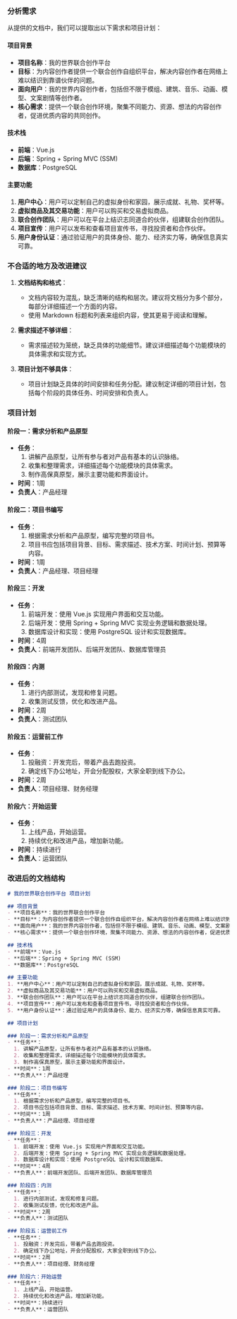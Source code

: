 ### 分析需求

从提供的文档中，我们可以提取出以下需求和项目计划：

#### 项目背景
- **项目名称**：我的世界联合创作平台
- **目标**：为内容创作者提供一个联合创作自组织平台，解决内容创作者在网络上难以结识到靠谱伙伴的问题。
- **面向用户**：我的世界内容创作者，包括但不限于模组、建筑、音乐、动画、模型、文案剧情等创作者。
- **核心需求**：提供一个联合创作环境，聚集不同能力、资源、想法的内容创作者，促进优质内容的共同创作。

#### 技术栈
- **前端**：Vue.js
- **后端**：Spring + Spring MVC (SSM)
- **数据库**：PostgreSQL

#### 主要功能
1. **用户中心**：用户可以定制自己的虚拟身份和家园，展示成就、礼物、奖杯等。
2. **虚拟商品及其交易功能**：用户可以购买和交易虚拟商品。
3. **联合创作团队**：用户可以在平台上结识志同道合的伙伴，组建联合创作团队。
4. **项目宣传**：用户可以发布和查看项目宣传书，寻找投资者和合作伙伴。
5. **用户身份认证**：通过验证用户的具体身份、能力、经济实力等，确保信息真实可靠。

### 不合适的地方及改进建议

1. **文档结构和格式**：
   - 文档内容较为混乱，缺乏清晰的结构和层次。建议将文档分为多个部分，每部分详细描述一个方面的内容。
   - 使用 Markdown 标题和列表来组织内容，使其更易于阅读和理解。

2. **需求描述不够详细**：
   - 需求描述较为笼统，缺乏具体的功能细节。建议详细描述每个功能模块的具体需求和实现方式。

3. **项目计划不够具体**：
   - 项目计划缺乏具体的时间安排和任务分配。建议制定详细的项目计划，包括每个阶段的具体任务、时间安排和负责人。

### 项目计划

#### 阶段一：需求分析和产品原型
- **任务**：
  1. 讲解产品原型，让所有参与者对产品有基本的认识脉络。
  2. 收集和整理需求，详细描述每个功能模块的具体需求。
  3. 制作高保真原型，展示主要功能和界面设计。
- **时间**：1周
- **负责人**：产品经理

#### 阶段二：项目书编写
- **任务**：
  1. 根据需求分析和产品原型，编写完整的项目书。
  2. 项目书应包括项目背景、目标、需求描述、技术方案、时间计划、预算等内容。
- **时间**：1周
- **负责人**：产品经理、项目经理

#### 阶段三：开发
- **任务**：
  1. 前端开发：使用 Vue.js 实现用户界面和交互功能。
  2. 后端开发：使用 Spring + Spring MVC 实现业务逻辑和数据处理。
  3. 数据库设计和实现：使用 PostgreSQL 设计和实现数据库。
- **时间**：4周
- **负责人**：前端开发团队、后端开发团队、数据库管理员

#### 阶段四：内测
- **任务**：
  1. 进行内部测试，发现和修复问题。
  2. 收集测试反馈，优化和改进产品。
- **时间**：2周
- **负责人**：测试团队

#### 阶段五：运营前工作
- **任务**：
  1. 投融资：开发完后，带着产品去跑投资。
  2. 确定线下办公地址，开会分配股权，大家全职到线下办公。
- **时间**：2周
- **负责人**：项目经理、财务经理

#### 阶段六：开始运营
- **任务**：
  1. 上线产品，开始运营。
  2. 持续优化和改进产品，增加新功能。
- **时间**：持续进行
- **负责人**：运营团队

### 改进后的文档结构

```markdown
# 我的世界联合创作平台 项目计划

## 项目背景
- **项目名称**：我的世界联合创作平台
- **目标**：为内容创作者提供一个联合创作自组织平台，解决内容创作者在网络上难以结识到靠谱伙伴的问题。
- **面向用户**：我的世界内容创作者，包括但不限于模组、建筑、音乐、动画、模型、文案剧情等创作者。
- **核心需求**：提供一个联合创作环境，聚集不同能力、资源、想法的内容创作者，促进优质内容的共同创作。

## 技术栈
- **前端**：Vue.js
- **后端**：Spring + Spring MVC (SSM)
- **数据库**：PostgreSQL

## 主要功能
1. **用户中心**：用户可以定制自己的虚拟身份和家园，展示成就、礼物、奖杯等。
2. **虚拟商品及其交易功能**：用户可以购买和交易虚拟商品。
3. **联合创作团队**：用户可以在平台上结识志同道合的伙伴，组建联合创作团队。
4. **项目宣传**：用户可以发布和查看项目宣传书，寻找投资者和合作伙伴。
5. **用户身份认证**：通过验证用户的具体身份、能力、经济实力等，确保信息真实可靠。

## 项目计划

### 阶段一：需求分析和产品原型
- **任务**：
  1. 讲解产品原型，让所有参与者对产品有基本的认识脉络。
  2. 收集和整理需求，详细描述每个功能模块的具体需求。
  3. 制作高保真原型，展示主要功能和界面设计。
- **时间**：1周
- **负责人**：产品经理

### 阶段二：项目书编写
- **任务**：
  1. 根据需求分析和产品原型，编写完整的项目书。
  2. 项目书应包括项目背景、目标、需求描述、技术方案、时间计划、预算等内容。
- **时间**：1周
- **负责人**：产品经理、项目经理

### 阶段三：开发
- **任务**：
  1. 前端开发：使用 Vue.js 实现用户界面和交互功能。
  2. 后端开发：使用 Spring + Spring MVC 实现业务逻辑和数据处理。
  3. 数据库设计和实现：使用 PostgreSQL 设计和实现数据库。
- **时间**：4周
- **负责人**：前端开发团队、后端开发团队、数据库管理员

### 阶段四：内测
- **任务**：
  1. 进行内部测试，发现和修复问题。
  2. 收集测试反馈，优化和改进产品。
- **时间**：2周
- **负责人**：测试团队

### 阶段五：运营前工作
- **任务**：
  1. 投融资：开发完后，带着产品去跑投资。
  2. 确定线下办公地址，开会分配股权，大家全职到线下办公。
- **时间**：2周
- **负责人**：项目经理、财务经理

### 阶段六：开始运营
- **任务**：
  1. 上线产品，开始运营。
  2. 持续优化和改进产品，增加新功能。
- **时间**：持续进行
- **负责人**：运营团队
```